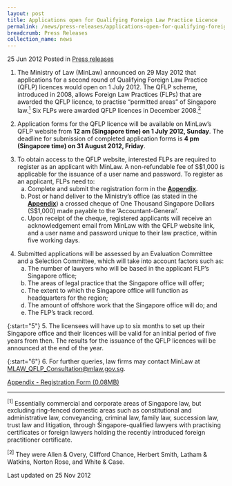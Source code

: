 ```yaml
---
layout: post
title: Applications open for Qualifying Foreign Law Practice Licence
permalink: /news/press-releases/applications-open-for-qualifying-foreign-law-practice-licence
breadcrumb: Press Releases
collection_name: news
---
```


25 Jun 2012 Posted in [Press releases](/news/press-releases)

1. The Ministry of Law (MinLaw) announced on 29 May 2012 that applications for a second round of Qualifying Foreign Law Practice (QFLP) licences would open on 1 July 2012. The QFLP scheme, introduced in 2008, allows Foreign Law Practices (FLPs) that are awarded the QFLP licence, to practise “permitted areas” of Singapore law.<a href="#fn1"><sup>1</sup></a> Six FLPs were awarded QFLP licences in December 2008.<a href="#fn2"><sup>2</sup></a>

2. Application forms for the QFLP licence will be available on MinLaw’s QFLP website from **12 am (Singapore time) on 1 July 2012, Sunday**. The deadline for submission of completed application forms is **4 pm (Singapore time) on 31 August 2012, Friday**.


<ol start="3">
<li>To obtain access to the QFLP website, interested FLPs are required to register as an applicant with MinLaw. A non-refundable fee of S$1,000 is applicable for the issuance of a user name and password. To register as an applicant, FLPs need to:


<ol style="list-style-type: lower-alpha;">

<li>Complete and submit the registration form in the <strong><u>Appendix</u></strong>.</li>

<li>Post or hand deliver to the Ministry’s office (as stated in the <strong><u>Appendix</u></strong>) a crossed cheque of One Thousand Singapore Dollars (S$1,000) made payable to the ‘Accountant-General’.</li>

<li>Upon receipt of the cheque, registered applicants will receive an acknowledgement email from MinLaw with the QFLP website link, and a user name and password unique to their law practice, within five working days.</li>


</ol>


</li>

</ol>

<ol start="4">
<li>Submitted applications will be assessed by an Evaluation Committee and a Selection Committee, which will take into account factors such as:
<ol  style="list-style-type: lower-alpha;">

<li>The number of lawyers who will be based in the applicant FLP’s Singapore office;</li>
<li>The areas of legal practice that the Singapore office will offer;</li>
<li>The extent to which the Singapore office will function as headquarters for the region;</li>
<li>The amount of offshore work that the Singapore office will do; and</li>
<li>The FLP’s track record.</li>

</ol>
</li>
</ol>

{:start="5"}
5. The licensees will have up to six months to set up their Singapore office and their licences will be valid for an initial period of five years from then. The results for the issuance of the QFLP licences will be announced at the end of the year.

{:start="6"}
6.  For further queries, law firms may contact MinLaw at <MLAW_QFLP_Consultation@mlaw.gov.sg>.


[Appendix - Registration Form (0.08MB)](/files/news/press-releases/2012/06/linkclickb909.pdf)

---

<p id="fn1"><sup>[1]</sup> Essentially commercial and corporate areas of Singapore law, but excluding ring-fenced domestic areas such as constitutional and administrative law, conveyancing, criminal law, family law, succession law, trust law and litigation, through Singapore-qualified lawyers with practising certificates or foreign lawyers holding the recently introduced foreign practitioner certificate.</p>
<p id="fn2"><sup>[2]</sup> They were Allen & Overy, Clifford Chance, Herbert Smith, Latham & Watkins, Norton Rose, and White & Case.</p>


<p class="right-side-updated">Last updated on 25 Nov 2012</p>

